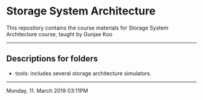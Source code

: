 # Storage System Architecture

This repository contains the course materials for Storage System Architecture course, taught by Gunjae Koo

-----------------------------
## Descriptions for folders

- tools: includes several storage architecture simulators.

-----------------------------
Monday, 11. March 2019 03:11PM 
